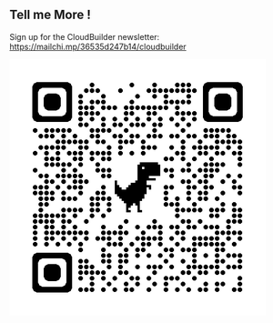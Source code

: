 ## Tell me More !

Sign up for the CloudBuilder newsletter:
https://mailchi.mp/36535d247b14/cloudbuilder

![Link](content/img/cloudbuilder_signup.png)

